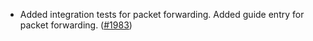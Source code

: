- Added integration tests for packet forwarding.
  Added guide entry for packet forwarding.
  ([#1983](https://github.com/informalsystems/ibc-rs/issues/1983))